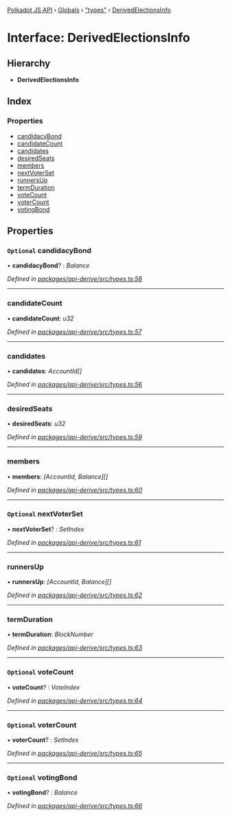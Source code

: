 [Polkadot JS API](../README.md) › [Globals](../globals.md) › ["types"](../modules/_types_.md) › [DerivedElectionsInfo](_types_.derivedelectionsinfo.md)

# Interface: DerivedElectionsInfo

## Hierarchy

* **DerivedElectionsInfo**

## Index

### Properties

* [candidacyBond](_types_.derivedelectionsinfo.md#optional-candidacybond)
* [candidateCount](_types_.derivedelectionsinfo.md#candidatecount)
* [candidates](_types_.derivedelectionsinfo.md#candidates)
* [desiredSeats](_types_.derivedelectionsinfo.md#desiredseats)
* [members](_types_.derivedelectionsinfo.md#members)
* [nextVoterSet](_types_.derivedelectionsinfo.md#optional-nextvoterset)
* [runnersUp](_types_.derivedelectionsinfo.md#runnersup)
* [termDuration](_types_.derivedelectionsinfo.md#termduration)
* [voteCount](_types_.derivedelectionsinfo.md#optional-votecount)
* [voterCount](_types_.derivedelectionsinfo.md#optional-votercount)
* [votingBond](_types_.derivedelectionsinfo.md#optional-votingbond)

## Properties

### `Optional` candidacyBond

• **candidacyBond**? : *Balance*

*Defined in [packages/api-derive/src/types.ts:58](https://github.com/polkadot-js/api/blob/8ba402963/packages/api-derive/src/types.ts#L58)*

___

###  candidateCount

• **candidateCount**: *u32*

*Defined in [packages/api-derive/src/types.ts:57](https://github.com/polkadot-js/api/blob/8ba402963/packages/api-derive/src/types.ts#L57)*

___

###  candidates

• **candidates**: *AccountId[]*

*Defined in [packages/api-derive/src/types.ts:56](https://github.com/polkadot-js/api/blob/8ba402963/packages/api-derive/src/types.ts#L56)*

___

###  desiredSeats

• **desiredSeats**: *u32*

*Defined in [packages/api-derive/src/types.ts:59](https://github.com/polkadot-js/api/blob/8ba402963/packages/api-derive/src/types.ts#L59)*

___

###  members

• **members**: *[AccountId, Balance][]*

*Defined in [packages/api-derive/src/types.ts:60](https://github.com/polkadot-js/api/blob/8ba402963/packages/api-derive/src/types.ts#L60)*

___

### `Optional` nextVoterSet

• **nextVoterSet**? : *SetIndex*

*Defined in [packages/api-derive/src/types.ts:61](https://github.com/polkadot-js/api/blob/8ba402963/packages/api-derive/src/types.ts#L61)*

___

###  runnersUp

• **runnersUp**: *[AccountId, Balance][]*

*Defined in [packages/api-derive/src/types.ts:62](https://github.com/polkadot-js/api/blob/8ba402963/packages/api-derive/src/types.ts#L62)*

___

###  termDuration

• **termDuration**: *BlockNumber*

*Defined in [packages/api-derive/src/types.ts:63](https://github.com/polkadot-js/api/blob/8ba402963/packages/api-derive/src/types.ts#L63)*

___

### `Optional` voteCount

• **voteCount**? : *VoteIndex*

*Defined in [packages/api-derive/src/types.ts:64](https://github.com/polkadot-js/api/blob/8ba402963/packages/api-derive/src/types.ts#L64)*

___

### `Optional` voterCount

• **voterCount**? : *SetIndex*

*Defined in [packages/api-derive/src/types.ts:65](https://github.com/polkadot-js/api/blob/8ba402963/packages/api-derive/src/types.ts#L65)*

___

### `Optional` votingBond

• **votingBond**? : *Balance*

*Defined in [packages/api-derive/src/types.ts:66](https://github.com/polkadot-js/api/blob/8ba402963/packages/api-derive/src/types.ts#L66)*

